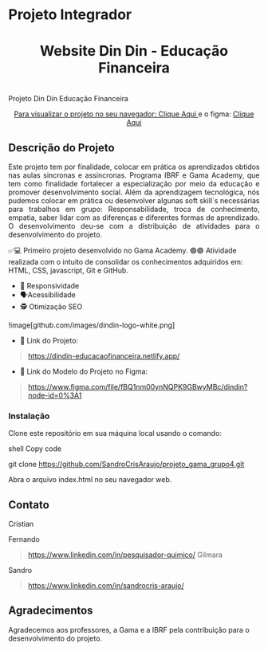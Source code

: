 # Projeto Integrador 

<h1 align="center">Website Din Din - Educação Financeira</h1>
<br>
Projeto Din Din Educação Financeira<a href=images/dindin-logo-white.png

<br>
<p align="center"> Para visualizar o projeto no seu navegador:
 <a href="https://dindin-educacaofinanceira.netlify.app//"> Clique Aqui </a> e o figma: 
 <a href="https://www.figma.com/file/fBQ1nm00ynNQPK9GBwyMBc/dindin?node-id=0%3A1/"> Clique Aqui </a></p>


## Descrição do Projeto
<p align="justify">
Este projeto tem por finalidade, colocar em prática os aprendizados obtidos nas aulas sincronas e assincronas. 
Programa IBRF e Gama Academy, que tem como finalidade fortalecer a especialização por meio da educação e promover desenvolvimento social.
Além da aprendizagem tecnológica, nós pudemos colocar em prática ou desenvolver algunas soft skill´s necessárias para trabalhos em  grupo:
Responsabilidade, troca de conhecimento, empatia, saber lidar com as diferenças e diferentes formas de aprendizado.
O desenvolvimento deu-se com a distribuição de atividades para o desenvolvimento do projeto.</p>

 ✅💻 Primeiro projeto desenvolvido no Gama Academy. 
 🟢🟣 Atividade realizada com o intuito de consolidar os conhecimentos adquiridos em:
	   HTML, CSS, javascript, Git e GitHub.

- 📲 Responsividade 
- 🗣️Acessibilidade 
- 🕵 Otimização SEO

!image[github.com/images/dindin-logo-white.png]

* 🔗 Link do Projeto:
> https://dindin-educacaofinanceira.netlify.app/
* 🔗 Link do Modelo do Projeto no Figma:
> https://www.figma.com/file/fBQ1nm00ynNQPK9GBwyMBc/dindin?node-id=0%3A1
	

### Instalação
Clone este repositório em sua máquina local usando o comando:

shell
Copy code

git clone https://github.com/SandroCrisAraujo/projeto_gama_grupo4.git

Abra o arquivo index.html no seu navegador web.

## Contato
Cristian

Fernando
>https://www.linkedin.com/in/pesquisador-quimico/
Gilmara

Sandro
>https://www.linkedin.com/in/sandrocris-araujo/

## Agradecimentos
Agradecemos aos professores, a Gama e a IBRF pela contribuição para o desenvolvimento do projeto.